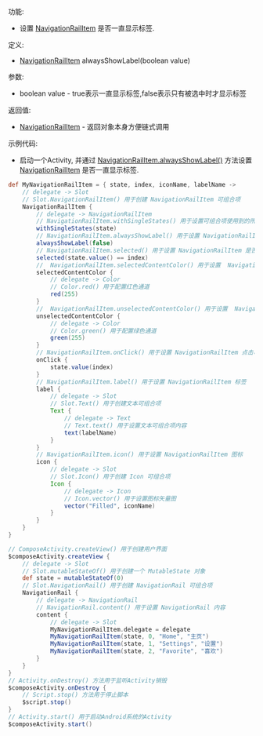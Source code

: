 功能:

+ 设置 [NavigationRailItem](/API/UI/Compose/Widget/NavigationRailItem/README.md) 是否一直显示标签.

定义:

+ [NavigationRailItem](/API/UI/Compose/Widget/NavigationRailItem/README.md) alwaysShowLabel(boolean value)

参数:

+ boolean value - true表示一直显示标签,false表示只有被选中时才显示标签

返回值:

+ [NavigationRailItem](/API/UI/Compose/Widget/NavigationRailItem/README.md) - 返回对象本身方便链式调用

示例代码:

+ 启动一个Activity,
  并通过 [NavigationRailItem.alwaysShowLabel()](/API/UI/Compose/Widget/NavigationRailItem/README.md?id=alwaysShowLabel)
  方法设置 [NavigationRailItem](/API/UI/Compose/Widget/NavigationRailItem/README.md)
  是否一直显示标签.

```groovy
def MyNavigationRailItem = { state, index, iconName, labelName ->
    // delegate -> Slot
    // Slot.NavigationRailItem() 用于创建 NavigationRailItem 可组合项
    NavigationRailItem {
        // delegate -> NavigationRailItem
        // NavigationRailItem.withSingleStates() 用于设置可组合项使用到的所有 SingleState
        withSingleStates(state)
        // NavigationRailItem.alwaysShowLabel() 用于设置 NavigationRailItem 是否一直显示标签
        alwaysShowLabel(false)
        // NavigationRailItem.selected() 用于设置 NavigationRailItem 是否被选中
        selected(state.value() == index)
        //  NavigationRailItem.selectedContentColor() 用于设置  NavigationRailItem 被选中时的颜色
        selectedContentColor {
            // delegate -> Color
            // Color.red() 用于配置红色通道
            red(255)
        }
        //  NavigationRailItem.unselectedContentColor() 用于设置  NavigationRailItem 未被选中时的颜色
        unselectedContentColor {
            // delegate -> Color
            // Color.green() 用于配置绿色通道
            green(255)
        }
        // NavigationRailItem.onClick() 用于设置 NavigationRailItem 点击事件
        onClick {
            state.value(index)
        }
        // NavigationRailItem.label() 用于设置 NavigationRailItem 标签
        label {
            // delegate -> Slot
            // Slot.Text() 用于创建文本可组合项
            Text {
                // delegate -> Text
                // Text.text() 用于设置文本可组合项内容
                text(labelName)
            }
        }
        // NavigationRailItem.icon() 用于设置 NavigationRailItem 图标
        icon {
            // delegate -> Slot
            // Slot.Icon() 用于创建 Icon 可组合项
            Icon {
                // delegate -> Icon
                // Icon.vector() 用于设置图标矢量图
                vector("Filled", iconName)
            }
        }
    }
}

// ComposeActivity.createView() 用于创建用户界面
$composeActivity.createView {
    // delegate -> Slot
    // Slot.mutableStateOf() 用于创建一个 MutableState 对象
    def state = mutableStateOf(0)
    // Slot.NavigationRail() 用于创建 NavigationRail 可组合项
    NavigationRail {
        // delegate -> NavigationRail
        // NavigationRail.content() 用于设置 NavigationRail 内容
        content {
            // delegate -> Slot
            MyNavigationRailItem.delegate = delegate
            MyNavigationRailItem(state, 0, "Home", "主页")
            MyNavigationRailItem(state, 1, "Settings", "设置")
            MyNavigationRailItem(state, 2, "Favorite", "喜欢")
        }
    }
}
// Activity.onDestroy() 方法用于监听Activity销毁
$composeActivity.onDestroy {
    // Script.stop() 方法用于停止脚本
    $script.stop()
}
// Activity.start() 用于启动Android系统的Activity
$composeActivity.start()
```